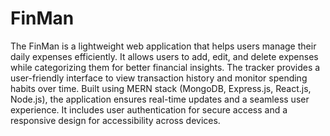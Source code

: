 # FinMan
The FinMan is a lightweight web application that helps users manage their daily expenses efficiently. It allows users to add, edit, and delete expenses while categorizing them for better financial insights. The tracker provides a user-friendly interface to view transaction history and monitor spending habits over time. Built using MERN stack (MongoDB, Express.js, React.js, Node.js), the application ensures real-time updates and a seamless user experience. It includes user authentication for secure access and a responsive design for accessibility across devices.


